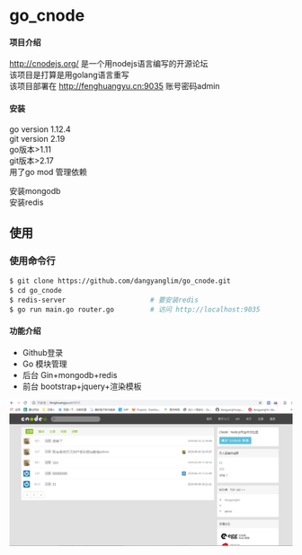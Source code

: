 # go_cnode

#### 项目介绍
http://cnodejs.org/ 是一个用nodejs语言编写的开源论坛  
该项目是打算是用golang语言重写  
该项目部署在 http://fenghuangyu.cn:9035 账号密码admin   
#### 安装
go version 1.12.4  
git version 2.19  
go版本>1.11  
git版本>2.17  
用了go mod 管理依赖  

 
安装mongodb  
安装redis   
 
## 使用

### 使用命令行

```bash
$ git clone https://github.com/dangyanglim/go_cnode.git
$ cd go_cnode
$ redis-server                     # 要安装redis
$ go run main.go router.go         # 访问 http://localhost:9035
```
#### 功能介绍
- Github登录  
- Go 模块管理  
- 后台 Gin+mongodb+redis
- 前台 bootstrap+jquery+渲染模板  

![go.png](go.png)  
